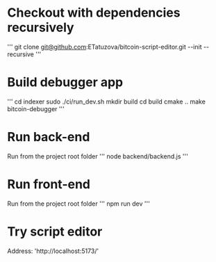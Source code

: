 # Checkout with dependencies recursively
'''
git clone git@github.com:ETatuzova/bitcoin-script-editor.git --init --recursive
'''
# Build debugger app
'''
cd indexer
sudo ./ci/run_dev.sh
mkdir build
cd build
cmake ..
make bitcoin-debugger
'''
# Run back-end
Run from the project root folder
'''
node backend/backend.js
'''
# Run front-end
Run from the project root folder
'''
npm run dev
'''
# Try script editor
Address: 'http://localhost:5173/'